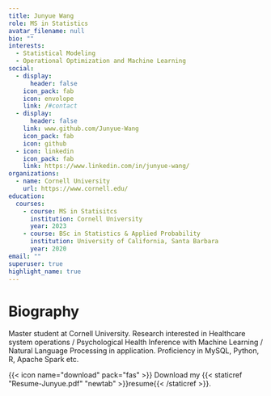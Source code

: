 ```yaml
---
title: Junyue Wang
role: MS in Statistics
avatar_filename: null
bio: ""
interests:
  - Statistical Modeling
  - Operational Optimization and Machine Learning
social:
  - display:
      header: false
    icon_pack: fab
    icon: envolope
    link: /#contact
  - display:
      header: false
    link: www.github.com/Junyue-Wang
    icon_pack: fab
    icon: github
  - icon: linkedin
    icon_pack: fab
    link: https://www.linkedin.com/in/junyue-wang/
organizations:
  - name: Cornell University
    url: https://www.cornell.edu/
education:
  courses:
    - course: MS in Statisitcs
      institution: Cornell University
      year: 2023
    - course: BSc in Statistics & Applied Probability
      institution: University of California, Santa Barbara
      year: 2020
email: ""
superuser: true
highlight_name: true
---
```

# Biography

Master student at Cornell University. Research interested in Healthcare system operations / Psychological Health Inference with Machine Learning / Natural Language Processing in application. Proficiency in MySQL, Python, R, Apache Spark etc. 

{{< icon name="download" pack="fas" >}} Download my {{< staticref "Resume-Junyue.pdf" "newtab" >}}resume{{< /staticref >}}.